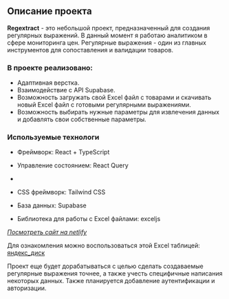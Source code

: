 ## Описание проекта

**Regextract** - это небольшой проект, предназначенный для создания регулярных выражений. В данный момент я работаю аналитиком в сфере мониторинга цен. Регулярные выражения - один из главных инструментов для сопоставления и валидации товаров.

### В проекте реализовано:

- Адаптивная верстка.
- Взаимодействие с API Supabase.
- Возможность загружать свой Excel файл с товарами и скачивать новый Excel файл с готовыми регулярными выражениями.
- Возможность выбирать нужные параметры для извлечения данных и добавлять свои собственные параметры.

### Используемые технологи

- Фреймворк: React + TypeScript

- Управление состоянием: React Query
-
- CSS фреймворк: Tailwind CSS

- База данных: Supabase

- Библиотека для работы с Excel файлами: exceljs

_[Посмотреть сайт на netlify](https://regextract.netlify.app/)_

Для ознакомления можно воспользоваться этой Excel таблицей: [яндекс_диск](https://disk.yandex.ru/d/x25JX5fpS0NvLA)

Проект еще будет дорабатываться с целью сделать создаваемые регулярные выражения точнее, а также учесть специфичные написания некоторых данных. Также планируется добавление аутентификации и авторизации.
